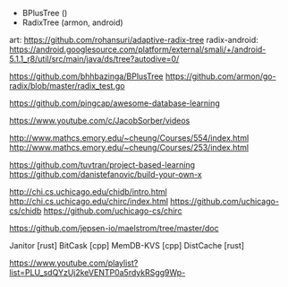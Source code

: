 * BPlusTree ()
* RadixTree (armon, android)

art: https://github.com/rohansuri/adaptive-radix-tree
radix-android: https://android.googlesource.com/platform/external/smali/+/android-5.1.1_r8/util/src/main/java/ds/tree?autodive=0/

https://github.com/bhhbazinga/BPlusTree
https://github.com/armon/go-radix/blob/master/radix_test.go

https://github.com/pingcap/awesome-database-learning

https://www.youtube.com/c/JacobSorber/videos

http://www.mathcs.emory.edu/~cheung/Courses/554/index.html
http://www.mathcs.emory.edu/~cheung/Courses/253/index.html


https://github.com/tuvtran/project-based-learning
https://github.com/danistefanovic/build-your-own-x


http://chi.cs.uchicago.edu/chidb/intro.html
http://chi.cs.uchicago.edu/chirc/index.html
https://github.com/uchicago-cs/chidb
https://github.com/uchicago-cs/chirc

https://github.com/jepsen-io/maelstrom/tree/master/doc


Janitor [rust]
BitCask [cpp]
MemDB-KVS [cpp]
DistCache [rust]

https://www.youtube.com/playlist?list=PLU_sdQYzUj2keVENTP0a5rdykRSgg9Wp-